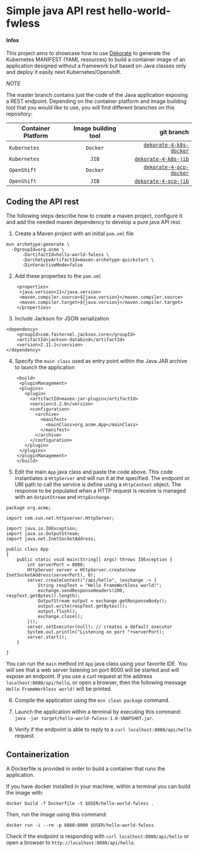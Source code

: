 # Simple java API rest hello-world-fwless

#### Infos

This project aims to showcase how to use [Dekorate](dekorate.io) to generate the Kubernetes MANIFEST (YAML resources) 
to build a container image of an application designed without a framework but based on Java classes only and 
deploy it easily next Kubernetes/Openshift.

*NOTE*

The master branch contains just the code of the Java application exposing a REST endpoint.
Depending on the container platform and image building tool that you would like to use, you will find different branches on this repository:

|Container Platform|Image building tool|git branch|
|------------------|:-----------------:|---------:|
| `Kubernetes`     |  `Docker`         |[`dekorate-4-k8s-docker`](https://github.com/aureamunoz/hello-world-fwless/tree/dekorate-4-k8s-docker)    |
| `Kubernetes`     |  `JIB`            |[`dekorate-4-k8s-jib`](https://github.com/aureamunoz/hello-world-fwless/tree/dekorate-4-k8s-jib)    |
| `OpenShift`      |  `Docker`         |[`dekorate-4-ocp-docker`](https://github.com/aureamunoz/hello-world-fwless/tree/dekorate-4-ocp-docker)   |
| `OpenShift`      |  `JIB`            |[`dekorate-4-ocp-jib`](https://github.com/aureamunoz/hello-world-fwless/tree/dekorate-4-ocp-jib)    |


## Coding the API rest

The following steps describe how to create a maven project, configure it and add the needed maven dependency to develop
a pure java API rest.

1. Create a Maven project with an initial `pom.xml` file
```
mvn archetype:generate \
  -DgroupId=org.acme \
      -DartifactId=hello-world-fwless \
      -DarchetypeArtifactId=maven-archetype-quickstart \
      -DinteractiveMode=false

```
2. Add these properties to the `pom.xml`
```
    <properties>
     <java.version>11</java.version>
     <maven.compiler.source>${java.version}</maven.compiler.source>
     <maven.compiler.target>${java.version}</maven.compiler.target>
    </properties>
```
3. Include Jackson for JSON serialization
```
<dependency>
    <groupId>com.fasterxml.jackson.core</groupId>
    <artifactId>jackson-databind</artifactId>
    <version>2.11.1</version>
</dependency>
```
4. Specify the `main class` used as entry point within the Java JAR archive to launch the application
``` 
    <build>
     <pluginManagement>
     <plugins>
       <plugin>
         <artifactId>maven-jar-plugin</artifactId>
         <version>3.2.0</version>
         <configuration>
           <archive>
             <manifest>
               <mainClass>org.acme.App</mainClass>
             </manifest>
           </archive>
         </configuration>
       </plugin>
     </plugins>
    </pluginManagement>
    </build>
```
5. Edit the main `App` java class and paste the code above. This code instantiates a `HttpServer` and will run it at the specified. 
   The endpoint or URI path to call the service is define using a `HttpContext` object. The response to be populated when a HTTP request
   is receive is managed with an `OutputStream` and `HttpExchange`.
```
package org.acme;

import com.sun.net.httpserver.HttpServer;

import java.io.IOException;
import java.io.OutputStream;
import java.net.InetSocketAddress;

public class App 
{
    public static void main(String[] args) throws IOException {
        int serverPort = 8080;
        HttpServer server = HttpServer.create(new InetSocketAddress(serverPort), 0);
        server.createContext("/api/hello", (exchange -> {
            String respText = "Hello FrameWorkless world!";
            exchange.sendResponseHeaders(200, respText.getBytes().length);
            OutputStream output = exchange.getResponseBody();
            output.write(respText.getBytes());
            output.flush();
            exchange.close();
        }));
        server.setExecutor(null); // creates a default executor
        System.out.println("Listening on port "+serverPort);
        server.start();
    }

}
```
You can run the `main` method int `App` java class using your favorite IDE. You will see that a web server listening on port 8000 will be started and will expose
an endpoint. If you use a curl request at the address `localhost:8080/api/hello`, or open a browser, then the following message `Hello FrameWorkless world!`
will be printed.

6. Compile the application using the `mvn clean package` command.

7. Launch the application within a terminal by executing this command: `java -jar target/hello-world-fwless-1.0-SNAPSHOT.jar`.

8. Verify if the endpoint is able to reply to a `curl localhost:8080/api/hello` request.

## Containerization

A Dockerfile is provided in order to build a container that runs the application.

If you have docker installed in your machine, within a terminal you can build the image with:

```
docker build -f Dockerfile -t $USER/hello-world-fwless .
```

Then, run the image using this command:

```
docker run -i --rm -p 8080:8080 $USER/hello-world-fwless
```
Check if the endpoint is responding with `curl localhost:8080/api/hello` or open a browser to `http://localhost:8080/api/hello`.

